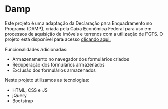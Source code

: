 # Damp 

Este projeto é uma adaptação da Declaração para Enquadramento no Programa (DAMP), criada pela Caixa Econômica Federal para uso em processos de aquisição de imóveis e terrenos com a utilização de FGTS. O projeto está disponível para acesso [clicando aqui.](link-projeto)

Funcionalidades adicionadas:
- Armazenamento no navegador dos formulários criados
- Recuperação dos formulários armazenados
- Exclusão dos formulários armazenados

Neste projeto utilizamos as tecnologias:
- HTML, CSS e JS
- jQuery
- Bootstrap

[link-projeto]:[https://gabrieszin.github.io/damp/]
